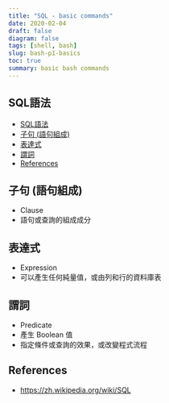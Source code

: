 ```yaml
---
title: "SQL - basic commands"
date: 2020-02-04
draft: false
diagram: false
tags: [shell, bash]
slug: bash-p1-basics
toc: true
summary: basic bash commands
---
```


## SQL語法

- [SQL語法](#sql%e8%aa%9e%e6%b3%95)
- [子句 (語句組成)](#%e5%ad%90%e5%8f%a5-%e8%aa%9e%e5%8f%a5%e7%b5%84%e6%88%90)
- [表達式](#%e8%a1%a8%e9%81%94%e5%bc%8f)
- [謂詞](#%e8%ac%82%e8%a9%9e)
- [References](#references)


## 子句 (語句組成)

- Clause
- 語句或查詢的組成成分

## 表達式

- Expression
- 可以產生任何純量值，或由列和行的資料庫表

## 謂詞

- Predicate
- 產生 Boolean 值
- 指定條件或查詢的效果，或改變程式流程

## References

- <https://zh.wikipedia.org/wiki/SQL>
